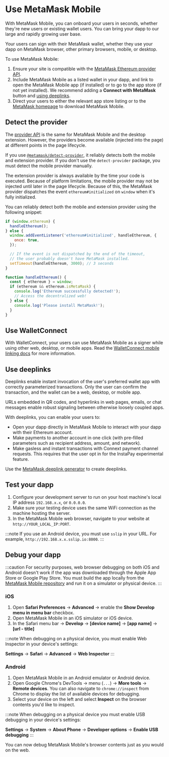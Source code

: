 # Use MetaMask Mobile

With MetaMask Mobile, you can onboard your users in seconds, whether they're new users or existing
wallet users.
You can bring your dapp to our large and rapidly growing user base.
  
Your users can sign with their MetaMask wallet, whether they use your dapp on MetaMask browser,
other primary browsers, mobile, or desktop.

To use MetaMask Mobile:

1. Ensure your site is compatible with the [MetaMask Ethereum provider API](../reference/provider-api.md).
1. Include MetaMask Mobile as a listed wallet in your dapp, and link to open the MetaMask Mobile app
    (if installed) or to go to the app store (if not yet installed).
    We recommend adding a **Connect with MetaMask** button and [using deeplinks](#use-deeplinks).
1. Direct your users to either the relevant app store listing or to the
    [MetaMask homepage](https://metamask.io/download.html) to download MetaMask Mobile.

## Detect the provider

The [provider API](../reference/provider-api.md) is the same for MetaMask Mobile and the desktop extension.
However, the providers become available (injected into the page) at different points in the page lifecycle.

If you use [`@metamask/detect-provider`](https://npmjs.com/package/@metamask/detect-provider), it
reliably detects both the mobile and extension provider.
If you don't use the `detect-provider` package, you must detect the mobile provider manually.

The extension provider is always available by the time your code is executed.
Because of platform limitations, the mobile provider may not be injected until later in the page lifecycle.
Because of this, the MetaMask provider dispatches the event `ethereum#initialized` on `window` when
it's fully initialized.

You can reliably detect both the mobile and extension provider using the following snippet:

```javascript
if (window.ethereum) {
  handleEthereum();
} else {
  window.addEventListener('ethereum#initialized', handleEthereum, {
    once: true,
  });

  // If the event is not dispatched by the end of the timeout,
  // the user probably doesn't have MetaMask installed.
  setTimeout(handleEthereum, 3000); // 3 seconds
}

function handleEthereum() {
  const { ethereum } = window;
  if (ethereum && ethereum.isMetaMask) {
    console.log('Ethereum successfully detected!');
    // Access the decentralized web!
  } else {
    console.log('Please install MetaMask!');
  }
}
```

## Use WalletConnect

With WalletConnect, your users can use MetaMask Mobile as a signer while using other web, desktop,
or mobile apps.
Read the [WalletConnect mobile linking docs](https://docs.walletconnect.org/mobile-linking) for
more information.

## Use deeplinks

Deeplinks enable instant invocation of the user's preferred wallet app with correctly parameterized
transactions.
Only the user can confirm the transaction, and the wallet can be a web, desktop, or mobile app.

URLs embedded in QR codes, and hyperlinks in web pages, emails, or chat messages enable robust
signaling between otherwise loosely coupled apps.

With deeplinks, you can enable your users to:

- Open your dapp directly in MetaMask Mobile to interact with your dapp with their Ethereum account.
- Make payments to another account in one click (with pre-filled parameters such as recipient
  address, amount, and network).
- Make gasless and instant transactions with Connext payment channel requests.
  This requires that the user opt in for the InstaPay experimental feature.

Use the [MetaMask deeplink generator](https://metamask.github.io/metamask-deeplinks/) to create deeplinks.

## Test your dapp

1. Configure your development server to run on your host machine's local IP address `192.168.x.x`,
    or `0.0.0.0`.
1. Make sure your testing device uses the same WiFi connection as the machine hosting the server.
1. In the MetaMask Mobile web browser, navigate to your website at `http://YOUR_LOCAL_IP:PORT`.

:::note
If you use an Android device, you must use `sslip` in your URL.
For example, `http://192.168.x.x.sslip.io:8000`.
:::

## Debug your dapp

:::caution
For security purposes, web browser debugging on both iOS and Android doesn't work if the app was
downloaded through the Apple App Store or Google Play Store.
You must build the app locally from the [MetaMask Mobile repository](https://github.com/MetaMask/metamask-mobile)
and run it on a simulator or physical device.
:::

### iOS

1. Open **Safari Preferences** -> **Advanced** -> enable the **Show Develop menu in menu bar** checkbox.
1. Open MetaMask Mobile in an iOS simulator or iOS device.
1. In the Safari menu bar -> **Develop** -> **[device name]** -> **[app name]** -> **[url - title]**

:::note
When debugging on a physical device, you must enable Web Inspector in your device's settings:

**Settings** -> **Safari** -> **Advanced** -> **Web Inspector**
:::

### Android

1. Open MetaMask Mobile in an Android emulator or Android device.
1. Open Google Chrome's DevTools -> menu (`...`) -> **More tools** -> **Remote devices**.
    You can also navigate to `chrome://inspect` from Chrome to display the list of available devices
    for debugging.
1. Select your device on the left and select **Inspect** on the browser contents you'd like to inspect.

:::note
When debugging on a physical device you must enable USB debugging in your device's settings:

**Settings** -> **System** -> **About Phone** -> **Developer options** -> **Enable USB debugging**
:::

You can now debug MetaMask Mobile's browser contents just as you would on the web.
